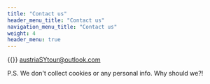 ```yaml
---
title: "Contact us"
header_menu_title: "Contact us"
navigation_menu_title: "Contact us"
weight: 4
header_menu: true
---
```


{{<icon class="fa fa-envelope">}}&nbsp;[austriaSYtour@outlook.com](mailto:austriaSYtour@outlook.com)

P.S. We don't collect cookies or any personal info. Why should we?!
